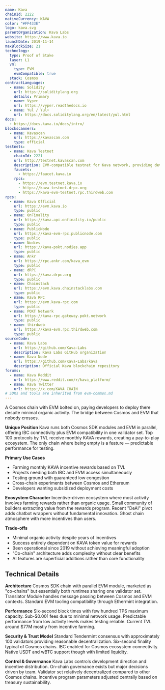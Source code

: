```yaml
---
name: Kava
chainId: 2222
nativeCurrency: KAVA
color: "#FF433E"
logo: kava.svg
parentOrganization: Kava Labs
website: https://www.kava.io
launchDate: 2019-11-14
maxBlockSize: 21
technology:
  type: Proof of Stake
  layer: L1
  vm:
    type: EVM
    evmCompatible: true
  stack: Cosmos
contractLanguages:
  - name: Solidity
    url: https://soliditylang.org
    details: Primary
  - name: Vyper
    url: https://vyper.readthedocs.io
  - name: Yul / Yul+
    url: https://docs.soliditylang.org/en/latest/yul.html
docs:
  - https://docs.kava.io/docs/intro/
blockscanners:
  - name: Kavascan
    url: https://kavascan.com
    type: official
testnets:
  - name: Kava Testnet
    chainId: 2221
    url: http://testnet.kavascan.com
    description: EVM-compatible testnet for Kava network, providing development and testing environment.
    faucets:
      - https://faucet.kava.io
    rpcs:
      - https://evm.testnet.kava.io
      - https://kava-testnet.drpc.org
      - https://kava-evm-testnet.rpc.thirdweb.com
rpcs:
  - name: Kava Official
    url: https://evm.kava.io
    type: public
  - name: OnFinality
    url: https://kava.api.onfinality.io/public
    type: public
  - name: PublicNode
    url: https://kava-evm-rpc.publicnode.com
    type: public
  - name: Nodies
    url: https://kava-pokt.nodies.app
    type: public
  - name: Ankr
    url: https://rpc.ankr.com/kava_evm
    type: public
  - name: dRPC
    url: https://kava.drpc.org
    type: public
  - name: Chainstack
    url: https://evm.kava.chainstacklabs.com
    type: public
  - name: Kava RPC
    url: https://evm.kava-rpc.com
    type: public
  - name: POKT Network
    url: https://kava-rpc.gateway.pokt.network
    type: public
  - name: thirdweb
    url: https://kava-evm.rpc.thirdweb.com
    type: public
sourceCode:
  - name: Kava Labs
    url: https://github.com/Kava-Labs
    description: Kava Labs GitHub organization
  - name: Kava Node
    url: https://github.com/Kava-Labs/kava
    description: Official Kava blockchain repository
forums:
  - name: Kava Reddit
    url: https://www.reddit.com/r/kava_platform/
  - name: Kava Twitter
    url: https://x.com/KAVA_CHAIN
# SDKs and tools are inherited from evm-common.md
---
```


A Cosmos chain with EVM bolted on, paying developers to deploy there despite minimal organic activity. The bridge between Cosmos and EVM that nobody crosses.

**Unique Position**
Kava runs both Cosmos SDK modules and EVM in parallel, offering IBC connectivity plus EVM compatibility in one validator set. Top 100 protocols by TVL receive monthly KAVA rewards, creating a pay-to-play ecosystem. The only chain where being empty is a feature — predictable performance for testing.

**Primary Use Cases**

- Farming monthly KAVA incentive rewards based on TVL
- Projects needing both IBC and EVM access simultaneously
- Testing ground with guaranteed low congestion
- Cross-chain experiments between Cosmos and Ethereum
- Developers wanting subsidized deployment costs

**Ecosystem Character**
Incentive-driven ecosystem where most activity involves farming rewards rather than organic usage. Small community of builders extracting value from the rewards program. Recent "DeAI" pivot adds chatbot wrappers without fundamental innovation. Ghost chain atmosphere with more incentives than users.

**Trade-offs**

- Minimal organic activity despite years of incentives
- Success entirely dependent on KAVA token value for rewards
- Been operational since 2019 without achieving meaningful adoption
- "Co-chain" architecture adds complexity without clear benefits
- AI features are superficial additions rather than core functionality

## Technical Details

**Architecture**
Cosmos SDK chain with parallel EVM module, marketed as "co-chains" but essentially both runtimes sharing one validator set. Translator Module handles message passing between Cosmos and EVM contexts. Standard EVM tooling compatibility through Ethermint integration.

**Performance**
Six-second block times with few hundred TPS maximum capacity. Sub-$0.001 fees due to minimal network usage. Predictable performance from low activity levels makes testing reliable. Current TVL around $77M mostly from incentive farming.

**Security & Trust Model**
Standard Tendermint consensus with approximately 100 validators providing reasonable decentralization. Six-second finality typical of Cosmos chains. IBC enabled for Cosmos ecosystem connectivity. Native USDT and wBTC support though with limited liquidity.

**Control & Governance**
Kava Labs controls development direction and incentive distribution. On-chain governance exists but major decisions driven by team. Validator set relatively decentralized compared to other Cosmos chains. Incentive program parameters adjusted centrally based on treasury sustainability.
